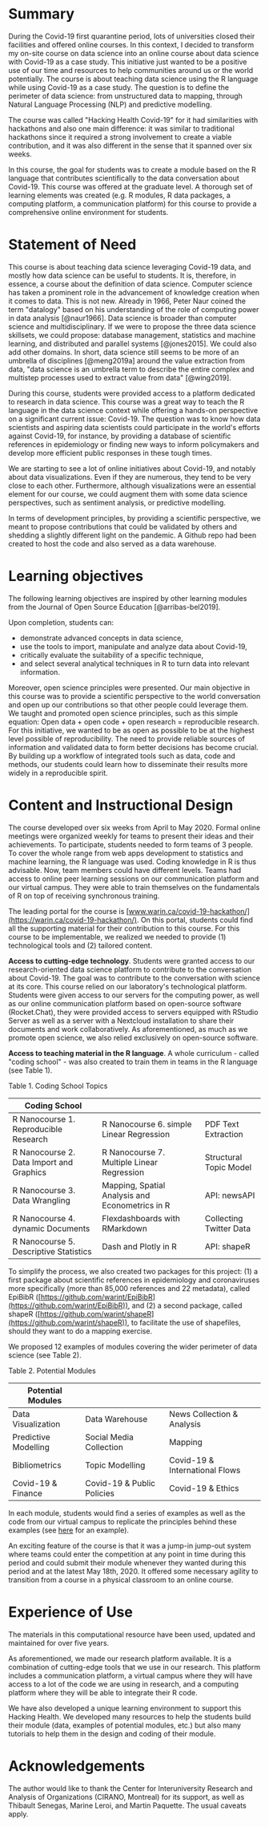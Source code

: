 # Summary

During the Covid-19 first quarantine period, lots of universities closed their facilities and offered online courses. In this context, I decided to transform my on-site course on data science into an online course about data science with Covid-19 as a case study. This initiative just wanted to be a positive use of our time and resources to help communities around us or the world potentially. The course is about teaching data science using the R language while using Covid-19 as a case study. The question is to define the perimeter of data science: from unstructured data to mapping, through Natural Language Processing (NLP) and predictive modelling.

The course was called "Hacking Health Covid-19" for it had similarities with hackathons and also one main difference: it was similar to traditional hackathons since it required a strong involvement to create a viable contribution, and it was also different in the sense that it spanned over six weeks.

In this course, the goal for students was to create a module based on the R language that contributes scientifically to the data conversation about Covid-19. This course was offered at the graduate level. A thorough set of learning elements was created (e.g. R modules, R data packages, a computing platform, a communication platform) for this course to provide a comprehensive online environment for students.

# Statement of Need

This course is about teaching data science leveraging Covid-19 data, and mostly how data science can be useful to students. It is, therefore, in essence, a course about the definition of data science. Computer science has taken a prominent role in the advancement of knowledge creation when it comes to data. This is not new. Already in 1966, Peter Naur coined the term "datalogy" based on his understanding of the role of computing power in data analysis [@naur1966]. Data science is broader than computer science and multidisciplinary. If we were to propose the three data science skillsets, we could propose: database management, statistics and machine learning, and distributed and parallel systems [@jones2015]. We could also add other domains. In short, data science still seems to be more of an umbrella of disciplines [@meng2019a] around the value extraction from data, "data science is an umbrella term to describe the entire complex and multistep processes used to extract value from data" [@wing2019].

During this course, students were provided access to a platform dedicated to research in data science. This course was a great way to teach the R language in the data science context while offering a hands-on perspective on a significant current issue: Covid-19. The question was to know how data scientists and aspiring data scientists could participate in the world's efforts against Covid-19, for instance, by providing a database of scientific references in epidemiology or finding new ways to inform policymakers and develop more efficient public responses in these tough times.

We are starting to see a lot of online initiatives about Covid-19, and notably about data visualizations. Even if they are numerous, they tend to be very close to each other. Furthermore, although visualizations were an essential element for our course, we could augment them with some data science perspectives, such as sentiment analysis, or predictive modelling.

In terms of development principles, by providing a scientific perspective, we meant to propose contributions that could be validated by others and shedding a slightly different light on the pandemic. A Github repo had been created to host the code and also served as a data warehouse.

# Learning objectives

The following learning objectives are inspired by other learning modules from the Journal of Open Source Education [@arribas-bel2019].

Upon completion, students can:

- demonstrate advanced concepts in data science,
- use the tools to import, manipulate and analyze data about Covid-19,
- critically evaluate the suitability of a specific technique,
- and select several analytical techniques in R to turn data into relevant information.

Moreover, open science principles were presented. Our main objective in this course was to provide a scientific perspective to the world conversation and open up our contributions so that other people could leverage them. We taught and promoted open science principles, such as this simple equation: Open data + open code + open research = reproducible research. For this initiative, we wanted to be as open as possible to be at the highest level possible of reproducibility. The need to provide reliable sources of information and validated data to form better decisions has become crucial. By building up a workflow of integrated tools such as data, code and methods, our students could learn how to disseminate their results more widely in a reproducible spirit.

# Content and Instructional Design

The course developed over six weeks from April to May 2020. Formal online meetings were organized weekly for teams to present their ideas and their achievements. To participate, students needed to form teams of 3 people. To cover the whole range from web apps development to statistics and machine learning, the R language was used. Coding knowledge in R is thus advisable. Now, team members could have different levels. Teams had access to online peer learning sessions on our communication platform and our virtual campus. They were able to train themselves on the fundamentals of R on top of receiving synchronous training.

The leading portal for the course is [www.warin.ca/covid-19-hackathon/](https://warin.ca/covid-19-hackathon/). On this portal, students could find all the supporting material for their contribution to this course. For this course to be implementable, we realized we needed to provide (1) technological tools and (2) tailored content.

**Access to cutting-edge technology**. Students were granted access to our research-oriented data science platform to contribute to the conversation about Covid-19. The goal was to contribute to the conversation with science at its core. This course relied on our laboratory's technological platform. Students were given access to our servers for the computing power, as well as our online communication platform based on open-source software (Rocket.Chat), they were provided access to servers equipped with RStudio Server as well as a server with a Nextcloud installation to share their documents and work collaboratively. As aforementioned, as much as we promote open science, we also relied exclusively on open-source software.

**Access to teaching material in the R language**. A whole curriculum - called "coding school" - was also created to train them in teams in the R language (see Table 1).

Table 1. Coding School Topics

| Coding School                            |                                                 |                         |
|------------------------------------------|-------------------------------------------------|-------------------------|
| R Nanocourse 1. Reproducible Research    | R Nanocourse 6. simple Linear Regression        | PDF Text Extraction     |
| R Nanocourse 2. Data Import and Graphics | R Nanocourse 7. Multiple Linear Regression      | Structural Topic Model  |
| R Nanocourse 3. Data Wrangling           | Mapping, Spatial Analysis and Econometrics in R | API: newsAPI            |
| R Nanocourse 4. dynamic Documents        | Flexdashboards with RMarkdown                   | Collecting Twitter Data |
| R Nanocourse 5. Descriptive Statistics   | Dash and Plotly in R                            | API: shapeR             |

To simplify the process, we also created two packages for this project: (1) a first package about scientific references in epidemiology and coronaviruses more specifically (more than 85,000 references and 22 metadata), called EpiBibR ([https://github.com/warint/EpiBibR](https://github.com/warint/EpiBibR)), and (2) a second package, called shapeR ([https://github.com/warint/shapeR](https://github.com/warint/shapeR)), to facilitate the use of shapefiles, should they want to do a mapping exercise.

We proposed 12 examples of modules covering the wider perimeter of data science (see Table 2).

Table 2. Potential Modules

| Potential Modules    |                           |                                |
|----------------------|---------------------------|--------------------------------|
| Data Visualization   | Data Warehouse            | News Collection & Analysis     |
| Predictive Modelling | Social Media Collection   | Mapping                        |
| Bibliometrics        | Topic Modelling           | Covid-19 & International Flows |
| Covid-19 & Finance   | Covid-19 & Public Policies| Covid-19 & Ethics              |

In each module, students would find a series of examples as well as the code from our virtual campus to replicate the principles behind these examples (see [here](https://www.warin.ca/covid-19-hackathon/potentialModules/module1.html) for an example).

An exciting feature of the course is that it was a jump-in jump-out system where teams could enter the competition at any point in time during this period and could submit their module whenever they wanted during this period and at the latest May 18th, 2020. It offered some necessary agility to transition from a course in a physical classroom to an online course.

# Experience of Use

The materials in this computational resource have been used, updated and maintained for over five years.

As aforementioned, we made our research platform available. It is a combination of cutting-edge tools that we use in our research. This platform includes a communication platform, a virtual campus where they will have access to a lot of the code we are using in research, and a computing platform where they will be able to integrate their R code.

We have also developed a unique learning environment to support this Hacking Health. We developed many resources to help the students build their module (data, examples of potential modules, etc.) but also many tutorials to help them in the design and coding of their module.

# Acknowledgements

The author would like to thank the Center for Interuniversity Research and Analysis of Organizations (CIRANO, Montreal) for its support, as well as Thibault Senegas, Marine Leroi, and Martin Paquette. The usual caveats apply.
